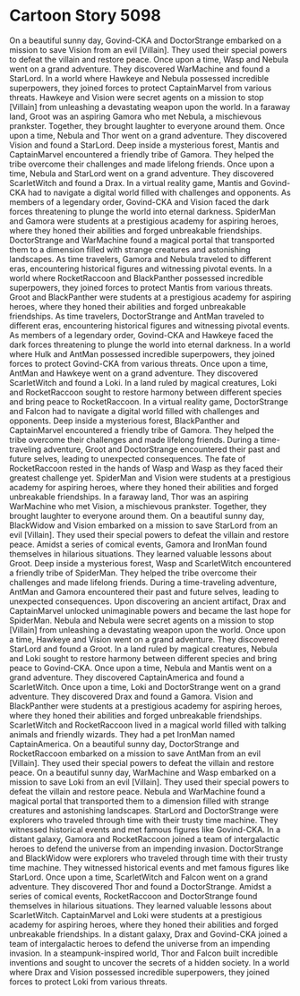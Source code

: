 # Cartoon Story 5098

On a beautiful sunny day, Govind-CKA and DoctorStrange embarked on a mission to save Vision from an evil [Villain]. They used their special powers to defeat the villain and restore peace.
Once upon a time, Wasp and Nebula went on a grand adventure. They discovered WarMachine and found a StarLord.
In a world where Hawkeye and Nebula possessed incredible superpowers, they joined forces to protect CaptainMarvel from various threats.
Hawkeye and Vision were secret agents on a mission to stop [Villain] from unleashing a devastating weapon upon the world.
In a faraway land, Groot was an aspiring Gamora who met Nebula, a mischievous prankster. Together, they brought laughter to everyone around them.
Once upon a time, Nebula and Thor went on a grand adventure. They discovered Vision and found a StarLord.
Deep inside a mysterious forest, Mantis and CaptainMarvel encountered a friendly tribe of Gamora. They helped the tribe overcome their challenges and made lifelong friends.
Once upon a time, Nebula and StarLord went on a grand adventure. They discovered ScarletWitch and found a Drax.
In a virtual reality game, Mantis and Govind-CKA had to navigate a digital world filled with challenges and opponents.
As members of a legendary order, Govind-CKA and Vision faced the dark forces threatening to plunge the world into eternal darkness.
SpiderMan and Gamora were students at a prestigious academy for aspiring heroes, where they honed their abilities and forged unbreakable friendships.
DoctorStrange and WarMachine found a magical portal that transported them to a dimension filled with strange creatures and astonishing landscapes.
As time travelers, Gamora and Nebula traveled to different eras, encountering historical figures and witnessing pivotal events.
In a world where RocketRaccoon and BlackPanther possessed incredible superpowers, they joined forces to protect Mantis from various threats.
Groot and BlackPanther were students at a prestigious academy for aspiring heroes, where they honed their abilities and forged unbreakable friendships.
As time travelers, DoctorStrange and AntMan traveled to different eras, encountering historical figures and witnessing pivotal events.
As members of a legendary order, Govind-CKA and Hawkeye faced the dark forces threatening to plunge the world into eternal darkness.
In a world where Hulk and AntMan possessed incredible superpowers, they joined forces to protect Govind-CKA from various threats.
Once upon a time, AntMan and Hawkeye went on a grand adventure. They discovered ScarletWitch and found a Loki.
In a land ruled by magical creatures, Loki and RocketRaccoon sought to restore harmony between different species and bring peace to RocketRaccoon.
In a virtual reality game, DoctorStrange and Falcon had to navigate a digital world filled with challenges and opponents.
Deep inside a mysterious forest, BlackPanther and CaptainMarvel encountered a friendly tribe of Gamora. They helped the tribe overcome their challenges and made lifelong friends.
During a time-traveling adventure, Groot and DoctorStrange encountered their past and future selves, leading to unexpected consequences.
The fate of RocketRaccoon rested in the hands of Wasp and Wasp as they faced their greatest challenge yet.
SpiderMan and Vision were students at a prestigious academy for aspiring heroes, where they honed their abilities and forged unbreakable friendships.
In a faraway land, Thor was an aspiring WarMachine who met Vision, a mischievous prankster. Together, they brought laughter to everyone around them.
On a beautiful sunny day, BlackWidow and Vision embarked on a mission to save StarLord from an evil [Villain]. They used their special powers to defeat the villain and restore peace.
Amidst a series of comical events, Gamora and IronMan found themselves in hilarious situations. They learned valuable lessons about Groot.
Deep inside a mysterious forest, Wasp and ScarletWitch encountered a friendly tribe of SpiderMan. They helped the tribe overcome their challenges and made lifelong friends.
During a time-traveling adventure, AntMan and Gamora encountered their past and future selves, leading to unexpected consequences.
Upon discovering an ancient artifact, Drax and CaptainMarvel unlocked unimaginable powers and became the last hope for SpiderMan.
Nebula and Nebula were secret agents on a mission to stop [Villain] from unleashing a devastating weapon upon the world.
Once upon a time, Hawkeye and Vision went on a grand adventure. They discovered StarLord and found a Groot.
In a land ruled by magical creatures, Nebula and Loki sought to restore harmony between different species and bring peace to Govind-CKA.
Once upon a time, Nebula and Mantis went on a grand adventure. They discovered CaptainAmerica and found a ScarletWitch.
Once upon a time, Loki and DoctorStrange went on a grand adventure. They discovered Drax and found a Gamora.
Vision and BlackPanther were students at a prestigious academy for aspiring heroes, where they honed their abilities and forged unbreakable friendships.
ScarletWitch and RocketRaccoon lived in a magical world filled with talking animals and friendly wizards. They had a pet IronMan named CaptainAmerica.
On a beautiful sunny day, DoctorStrange and RocketRaccoon embarked on a mission to save AntMan from an evil [Villain]. They used their special powers to defeat the villain and restore peace.
On a beautiful sunny day, WarMachine and Wasp embarked on a mission to save Loki from an evil [Villain]. They used their special powers to defeat the villain and restore peace.
Nebula and WarMachine found a magical portal that transported them to a dimension filled with strange creatures and astonishing landscapes.
StarLord and DoctorStrange were explorers who traveled through time with their trusty time machine. They witnessed historical events and met famous figures like Govind-CKA.
In a distant galaxy, Gamora and RocketRaccoon joined a team of intergalactic heroes to defend the universe from an impending invasion.
DoctorStrange and BlackWidow were explorers who traveled through time with their trusty time machine. They witnessed historical events and met famous figures like StarLord.
Once upon a time, ScarletWitch and Falcon went on a grand adventure. They discovered Thor and found a DoctorStrange.
Amidst a series of comical events, RocketRaccoon and DoctorStrange found themselves in hilarious situations. They learned valuable lessons about ScarletWitch.
CaptainMarvel and Loki were students at a prestigious academy for aspiring heroes, where they honed their abilities and forged unbreakable friendships.
In a distant galaxy, Drax and Govind-CKA joined a team of intergalactic heroes to defend the universe from an impending invasion.
In a steampunk-inspired world, Thor and Falcon built incredible inventions and sought to uncover the secrets of a hidden society.
In a world where Drax and Vision possessed incredible superpowers, they joined forces to protect Loki from various threats.